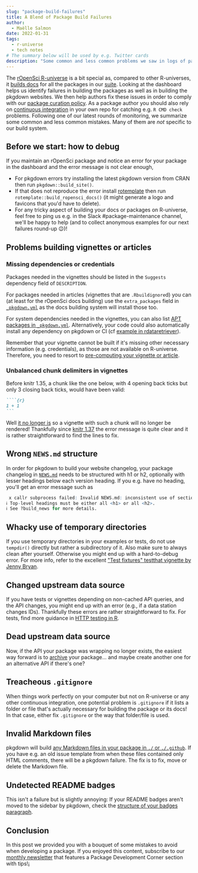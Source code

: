 ```yaml
---
slug: "package-build-failures"
title: A Blend of Package Build Failures
author:
  - Maëlle Salmon
date: 2022-01-31
tags:
  - r-universe
  - tech notes
# The summary below will be used by e.g. Twitter cards
description: "Some common and less common problems we saw in logs of package and pkgdown website builds."
---
```


The [rOpenSci R-universe](https://ropensci.r-universe.dev/ui#builds) is a bit special as, compared to other R-universes, it [builds docs](/blog/2021/09/03/runiverse-docs/) for all the packages in our [suite](/packages).
Looking at the dashboard helps us identify failures in building the packages as well as in building the pkgdown websites.
We then help authors fix these issues in order to comply with our [package curation policy](https://devguide.ropensci.org/curationpolicy.html).
As a package author you should also rely on [continuous integration](https://devdevguide.netlify.app/ci.html) in your own repo for catching e.g. `R CMD check` problems.
Following one of our latest rounds of monitoring, we summarize some common and less common mistakes.
Many of them are *not* specific to our build system.

## Before we start: how to debug

If you maintain an rOpenSci package and notice an error for your package in the dashboard and the error message is not clear enough,

* For pkgdown errors try installing the latest pkgdown version from CRAN then run `pkgdown::build_site()`.
* If that does not reproduce the error install [rotemplate](https://docs.ropensci.org/rotemplate/) then run `rotemplate::build_ropensci_docs()` (it might generate a logo and favicons that you'd have to delete).
* For any tricky aspect of building your docs or packages on R-universe, feel free to ping us e.g. in the Slack #package-maintenance channel, we'll be happy to help (and to collect anonymous examples for our next failures round-up :wink:)!


## Problems building vignettes or articles
### Missing dependencies or credentials

Packages needed in the vignettes should be listed in the `Suggests` dependency field of `DESCRIPTION`.

For packages needed in articles (vignettes that are `.Rbuildignore`d) you can (at least for the rOpenSci docs building) use the `extra_packages` field in [`_pkgdown.yml`](https://github.com/ropensci/weathercan/blob/bf667a694c54a04c70b51435c03a0139048e16fe/_pkgdown.yml#L2) as the docs building system will install those too.

For system dependencies needed in the vignettes, you can also list [APT packages in `_pkgdown.yml`](https://github.com/ropensci/virtuoso/blob/7693bf77d28f3f11efe00d597048fec946771e66/_pkgdown.yml#L4). Alternatively, your code could also automatically install any dependency on pkgdown or CI (cf [example in rdataretriever](https://github.com/ropensci/rdataretriever/pull/296/files)).


Remember that your vignette cannot be built if it's missing other necessary information (e.g. credentials), as those are not available on R-universe.
Therefore, you need to resort to [pre-computing your vignette or article](/blog/2019/12/08/precompute-vignettes/).

### Unbalanced chunk delimiters in vignettes

Before knitr 1.35, a chunk like the one below, with 4 opening back ticks but only 3 closing back ticks, would have been valid:

`````markdown
````{r}
1 + 1
```
`````

Well [it no longer is](https://yihui.org/en/2021/10/unbalanced-delimiters/) so a vignette with such a chunk will no longer be rendered!
Thankfully since [knitr 1.37](https://yihui.org/en/2022/01/knitr-news/#unbalanced-chunk-delimiters) the error message is quite clear and it is rather straightforward to find the lines to fix.

## Wrong `NEWS.md` structure

In order for pkgdown to build your website changelog, your package changelog in [`NEWS.md`](https://pkgdown.r-lib.org/reference/build_news.html) needs to be structured with h1 or h2, optionally with lesser headings below each version heading.
If you e.g. have no heading, you'll get an error message such as

```r
 x callr subprocess failed: Invalid NEWS.md: inconsistent use of section headings.
ℹ Top-level headings must be either all <h1> or all <h2>.
ℹ See ?build_news for more details. 
```

## Whacky use of temporary directories

If you use temporary directories in your examples or tests, do not use `tempdir()` directly but rather a subdirectory of it.
Also make sure to always clean after yourself. 
Otherwise you might end up with a hard-to-debug error.
For more info, refer to the excellent ["Test fixtures" testthat vignette by Jenny Bryan](https://testthat.r-lib.org/articles/test-fixtures.html).

## Changed upstream data source

If you have tests or vignettes depending on non-cached API queries, and the API changes, you might end up with an error (e.g., if a data station changes IDs).
Thankfully these errors are rather straightforward to fix.
For tests, find more guidance in [HTTP testing in R](https://books.ropensci.org/http-testing/).

## Dead upstream data source

Now, if the API your package was wrapping no longer exists, the easiest way forward is to [archive](https://devguide.ropensci.org/curationpolicy.html#archivalguidance) your package... and maybe create another one for an alternative API if there's one?

## Treacheous `.gitignore`

When things work perfectly on your computer but not on R-universe or any other continuous integration, one potential problem is `.gitignore` if it lists a folder or file that's actually necessary for building the package or its docs!
In that case, either fix `.gitignore` or the way that folder/file is used.

## Invalid Markdown files

pkgdown will build [any Markdown files in your package in `./` or `./.github`](https://pkgdown.r-lib.org/reference/build_home.html).
If you have e.g. an old issue template from when these files contained only HTML comments, there will be a pkgdown failure.
The fix is to fix, move or delete the Markdown file.

## Undetected README badges

This isn't a failure but is slightly annoying: If your README badges aren't moved to the sidebar by pkgdown, check the [structure of your badges paragraph](https://pkgdown.r-lib.org/reference/build_home.html#dev-badges).

## Conclusion

In this post we provided you with a bouquet of some mistakes to avoid when developing a package.
If you enjoyed this content, subscribe to our [monthly newsletter](/news) that features a Package Development Corner section with tips!¡ 
